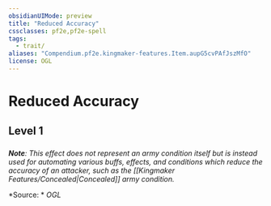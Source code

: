 ```yaml
---
obsidianUIMode: preview
title: "Reduced Accuracy"
cssclasses: pf2e,pf2e-spell
tags:
  - trait/
aliases: "Compendium.pf2e.kingmaker-features.Item.aupG5cvPAfJszMfO"
license: OGL
---
```

# Reduced Accuracy
## Level 1
### 






_**Note**: This effect does not represent an army condition itself but is instead used for automating various buffs, effects, and conditions which reduce the accuracy of an attacker, such as the [[Kingmaker Features/Concealed|Concealed]] army condition._

*Source: *
*OGL*